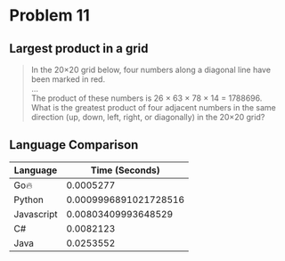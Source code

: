 # Problem 11

## Largest product in a grid

>In the 20×20 grid below, four numbers along a diagonal line have been marked in red.  
>...  
>The product of these numbers is 26 × 63 × 78 × 14 = 1788696.  
>What is the greatest product of four adjacent numbers in the same direction (up, down, left, right, or diagonally) in the 20×20 grid?

## Language Comparison

| Language     | Time (Seconds)        |
| ------------ | --------------------- |
| Go🔥         | 0.0005277             |
| Python       | 0.0009996891021728516 |
| Javascript   | 0.00803409993648529   |
| C#           | 0.0082123             |
| Java         | 0.0253552             |
